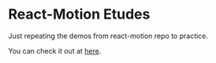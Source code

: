 React-Motion Etudes
===================

Just repeating the demos from react-motion repo to practice.

You can check it out at [here](https://dadish.github.io/react-motion-etudes).